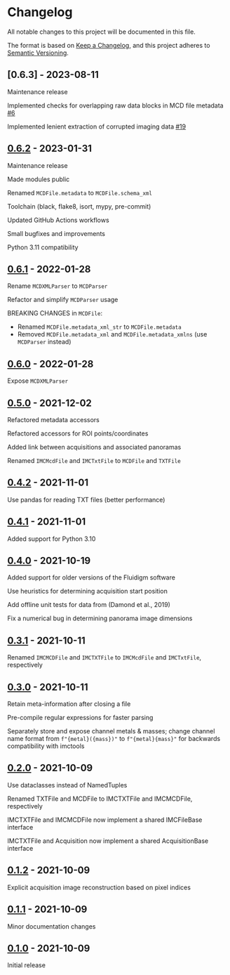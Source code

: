 # Changelog

All notable changes to this project will be documented in this file.

The format is based on [Keep a Changelog](https://keepachangelog.com/en/1.0.0/),
and this project adheres to [Semantic Versioning](https://semver.org/spec/v2.0.0.html).

## [0.6.3] - 2023-08-11

Maintenance release

Implemented checks for overlapping raw data blocks in MCD file metadata [#6](https://github.com/BodenmillerGroup/readimc/issues/6)

Implemented lenient extraction of corrupted imaging data  [#19](https://github.com/BodenmillerGroup/readimc/pull/19)

## [0.6.2] - 2023-01-31

Maintenance release

Made modules public

Renamed `MCDFile.metadata` to `MCDFile.schema_xml`

Toolchain (black, flake8, isort, mypy, pre-commit)

Updated GitHub Actions workflows

Small bugfixes and improvements

Python 3.11 compatibility

## [0.6.1] - 2022-01-28

Rename `MCDXMLParser` to `MCDParser`

Refactor and simplify `MCDParser` usage

BREAKING CHANGES in `MCDFile`:
- Renamed `MCDFile.metadata_xml_str` to `MCDFile.metadata`
- Removed `MCDFile.metadata_xml` and `MCDFile.metadata_xmlns` (use `MCDParser` instead)

## [0.6.0] - 2022-01-28

Expose `MCDXMLParser`

## [0.5.0] - 2021-12-02

Refactored metadata accessors

Refactored accessors for ROI points/coordinates

Added link between acquisitions and associated panoramas

Renamed `IMCMcdFile` and `IMCTxtFile` to `MCDFile` and `TXTFile`

## [0.4.2] - 2021-11-01

Use pandas for reading TXT files (better performance)

## [0.4.1] - 2021-11-01

Added support for Python 3.10

## [0.4.0] - 2021-10-19

Added support for older versions of the Fluidigm software

Use heuristics for determining acquisition start position

Add offline unit tests for data from (Damond et al., 2019)

Fix a numerical bug in determining panorama image dimensions

## [0.3.1] - 2021-10-11

Renamed `IMCMCDFile` and `IMCTXTFile` to `IMCMcdFile` and `IMCTxtFile`, respectively

## [0.3.0] - 2021-10-11

Retain meta-information after closing a file

Pre-compile regular expressions for faster parsing

Separately store and expose channel metals & masses; change channel name format from
`f"{metal}({mass})"` to `f"{metal}{mass}"` for backwards compatibility with imctools

## [0.2.0] - 2021-10-09

Use dataclasses instead of NamedTuples

Renamed TXTFile and MCDFile to IMCTXTFile and IMCMCDFile, respectively

IMCTXTFile and IMCMCDFile now implement a shared IMCFileBase interface

IMCTXTFile and Acquisition now implement a shared AcquisitionBase interface

## [0.1.2] - 2021-10-09

Explicit acquisition image reconstruction based on pixel indices

## [0.1.1] - 2021-10-09

Minor documentation changes

## [0.1.0] - 2021-10-09

Initial release

[0.6.2]: https://github.com/BodenmillerGroup/readimc/compare/v0.6.1...v0.6.2
[0.6.1]: https://github.com/BodenmillerGroup/readimc/compare/v0.6.0...v0.6.1
[0.6.0]: https://github.com/BodenmillerGroup/readimc/compare/v0.5.0...v0.6.0
[0.5.0]: https://github.com/BodenmillerGroup/readimc/compare/v0.4.2...v0.5.0
[0.4.2]: https://github.com/BodenmillerGroup/readimc/compare/v0.4.1...v0.4.2
[0.4.1]: https://github.com/BodenmillerGroup/readimc/compare/v0.4.0...v0.4.1
[0.4.0]: https://github.com/BodenmillerGroup/readimc/compare/v0.3.1...v0.4.0
[0.3.1]: https://github.com/BodenmillerGroup/readimc/compare/v0.3.0...v0.3.1
[0.3.0]: https://github.com/BodenmillerGroup/readimc/compare/v0.2.0...v0.3.0
[0.2.0]: https://github.com/BodenmillerGroup/readimc/compare/v0.1.2...v0.2.0
[0.1.2]: https://github.com/BodenmillerGroup/readimc/compare/v0.1.1...v0.1.2
[0.1.1]: https://github.com/BodenmillerGroup/readimc/compare/v0.1.0...v0.1.1
[0.1.0]: https://github.com/BodenmillerGroup/readimc/releases/tag/v0.1.0
